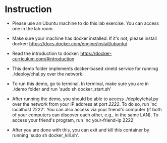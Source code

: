# Instruction

* Please use an Ubuntu machine to do this lab exercise. You can access one in the lab room.

* Make sure your machine has docker installed. If it's not, please install docker: https://docs.docker.com/engine/install/ubuntu/

* Read the introduction to docker: https://docker-curriculum.com/#introduction

* This demo folder implements docker-based xinetd service for running ./deploy/chal.py over the network. 

* To run this demo, go to terminal. In terminal, make sure you are in ./demo folder and run 'sudo sh docker_start.sh'

* After running the demo, you should be able to access ./deploy/chal.py over the network from your IP address at port *2222*. To do so, run 'nc localhost 2222'. You can also access via your friend's computer (if both of your computers can discover each other, e.g., in the same LAN). To access your friend's program, run 'nc your-friend-ip 2222'

* After you are done with this, you can exit and kill this container by running 'sudo sh docker_kill.sh'.


